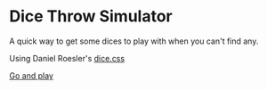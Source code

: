 # Dice Throw Simulator

A quick way to get some dices to play with when you can't find any.

Using Daniel Roesler's [dice.css](https://github.com/diafygi/dice-css)

[Go and play](https://codepo8.github.io/dice-throw-simulator/index.html)

